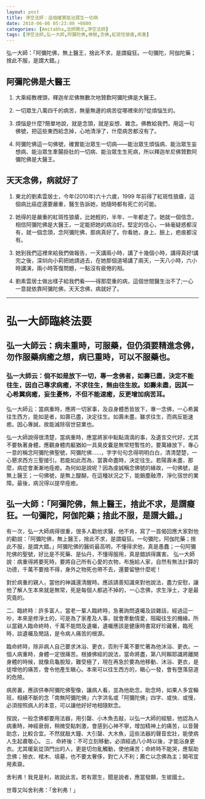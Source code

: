 ```yaml
---
layout: post
title: 淨空法師：這個確實能治眾生一切病
date: 2018-06-06 05:23:00 +0800
categories: [Amitabha,法師開示,淨空法師]
tags: [淨空法師,弘一大師,阿彌陀佛,佛號,念佛,紅斑性狼瘡,病重]
---
```



弘一大師：「阿彌陀佛，無上醫王，捨此不求，是謂癡狂。一句彌陀，阿伽陀藥；捨此不服，是謂大錯。」


## 阿彌陀佛是大醫王

1. 大乘經教裡頭，釋迦牟尼佛無數次地贊歎阿彌陀佛是大醫王。

2. 一切眾生八萬四千的病苦，無量無邊的病苦從哪裡來的?從煩惱生的。

3. 煩惱是什麼?簡單地說，就是念頭，就是妄想、雜念。佛教給我們，用這一句佛號，把這些東西給念掉，心地清淨了，什麼病苦都沒有了。

4. 阿彌陀佛這一句佛號，確實能治眾生一切病——能治眾生煩惱病、能治眾生妄想病、能治眾生牽腸掛肚的一切病、能治眾生生死病，所以釋迦牟尼佛贊歎阿彌陀佛是大醫王。

## 天天念佛，病就好了

1. 東北的劉素雲居士，今年(2010年)六十六歲，1999 年前得了紅斑性狼瘡，這個病比癌症還要嚴重，醫生告訴她，她隨時都有死亡的可能。

2. 她得的是嚴重的紅斑性狼瘡，比她輕的，半年、一年都走了。她就一個信念，相信阿彌陀佛是大醫王，一定能把她的病治好。堅定的信心，一絲毫疑惑都沒有，就一個念頭，念阿彌陀佛，那病真好了。你看她，身上、臉上，疤痕都沒有。

3. 她到我們這裡來給我們做報告，一天講兩小時，講了十幾個小時，講得真好!講完之後，深圳向小莉把她請過去，在她那個道場講了兩天，一天八小時，六小時講演，兩小時答復問題，一點沒有疲倦的相。       

4. 劉素雲居士做出樣子給我們看——得那麼重的病，這個世間醫生治不了;一心一意就依靠阿彌陀佛，天天念佛，病就好了。


---

# 弘一大師臨終法要

## 弘一大師云：病未重時，可服藥，但仍須要精進念佛，勿作服藥病癒之想，病已重時，可以不服藥也。

### 弘一大師云：倘不如是放下一切，專一念佛者，如壽已盡，決定不能往生，因自己專求病癒，不求往生，無由往生故。如壽未盡，因其一心希翼病癒，妄生憂怖，不但不能速癒，反更增加病苦耳。


弘一大師云：當病重時，應將一切家事，及自身體悉皆放下，專一念佛，一心希冀往生西方，能如是者，如壽已盡，決定往生。如壽未盡，雖求往生，而病反能速癒。因心專誠，故能滅除宿世惡業也。

弘一大師說得很清楚，當病重時，應當將家中點點滴滴的事，及遺言交代好，尤其不要執著身體，應觀身體肉軀猶如一具臭皮囊是無常短暫性的，要萬緣放下，專心一意的稱念阿彌陀佛聖號，阿彌陀佛‥‥‥，字字句句念得明明白白，清清楚楚，一心懇求西方三聖接引。若能如此而為，當壽命盡時，決定往生。若陽壽未盡，那麼，病症會漸漸地痊癒。為何如是說呢？因為虔誠稱念佛號的緣故，一句佛號，是無上醫王；一句佛號，是無上醍醐，在這種狀況之下，能銷塵融滯，淨化宿世的業障。最後，病況得以提早痊癒。

## 弘一大師：「阿彌陀佛，無上醫王，捨此不求，是謂癡狂。一句彌陀，阿伽陀藥；捨此不服，是謂大錯。」

有一次，弘一大師病得很重，很多人勸他求醫，他不肯，寫了一首偈回應大家對他的勸說：「阿彌陀佛，無上醫王，捨此不求，是謂癡狂。一句彌陀，阿伽陀藥；捨此不服，是謂大錯。」阿彌陀佛的醫術最高明，不懂得求他，真是愚蠢；一句阿彌陀佛的聖號，好比是不死藥、是仙丹，不懂得服用，真是錯誤得厲害。
弘一大師說：病重得將要死時，要將自己所有心愛的衣物，布施給人家，自然有無法計算的功德，千萬不要捨不得，身外之物死也帶不去，還要留戀什麼呢！

對於病重的親人，當他的神識還清醒時。應該請善知識來對他說法，盡力安慰，讓他了解人生本來就是無常，死是每個人都逃不掉的，一心念佛，求生淨土，才是最究竟的。

二、臨終時：許多富人，當老一輩人臨終時，急著詢問遺囑及談雜話，經過這一吵，本來是修淨土的，可是為了家產及人事，就會牽動情愛，阻礙往生的機緣。所以當親人臨命終時，千萬不能問及遺囑，遺囑應該是健康時書寫好珍藏著，臨死時，談遺囑及閒話，是令病人痛苦的根源。

臨命終時，除非病人自己要求沐浴、更衣，否則千萬不要忙著為他沐浴、更衣。一個人病重時，身體一定很痛苦。根據佛經的說法，當命將盡，第八阿賴耶識將離開身體的時候，就像烏龜脫殼，難受極了，現在再急於要為他移動、沐浴、更衣，是徒增他的痛苦，會令他產生瞋心。本來可以往生西方的，瞋心一發，會有墮落惡道的危險。

病房裏，應該供奉阿彌陀佛聖像，讓病人看，並為他助念。助念時，如果人多宜輪班，相續不斷的念「南無阿彌陀佛」六字洪名或「阿彌陀佛」四字、或快、或慢，必須按照病人的本意，可以讓他好好地相隨默念。

按說，一般念佛都要用法器，用引罄、小木魚去敲，以弘一大師的經驗，他認為人病重時，神經衰弱，稍微受點刺激，會感到心神不寧，增加精神上的痛苦，以音聲助念，比較合宜。不然就敲大鐘、大引罄、大木魚，這些法器的聲音宏壯，能使病人生起肅敬心。
三、命終後：不可立刻移動，必須經過八小時以後，才能浴身更衣。尤其暖氣從頂門出的人，更是切勿亂觸動，使他痛苦；命終時不能哭，應幫助念佛；殮衣、棺木、墳墓，也不要太奢侈，對亡人不利；薦亡以念佛為主；開弔宜用素齋。

舍利弗！我見是利，故說此言。若有眾生，聞是說者，應當發願，生彼國土。

世尊又叫舍利弗：「舍利弗！」
